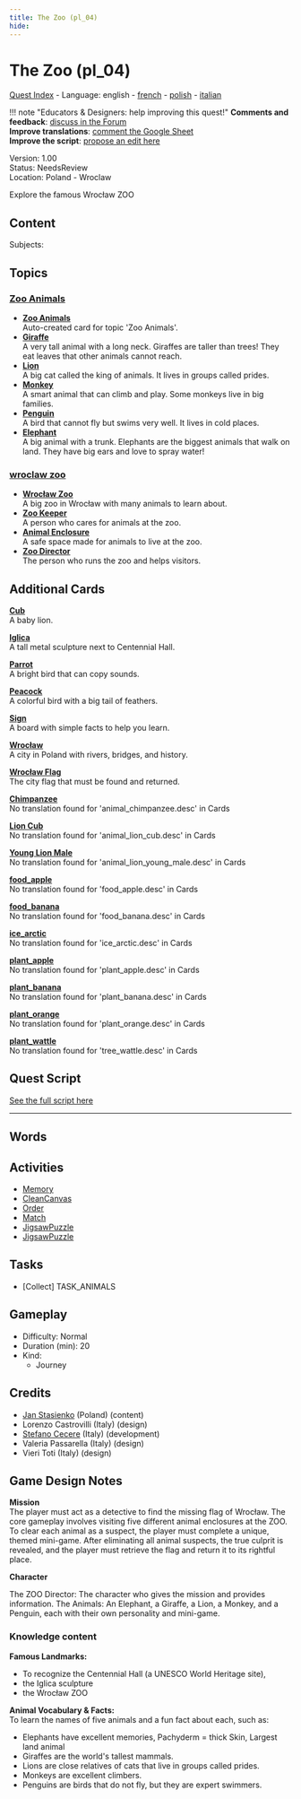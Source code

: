 ```yaml
---
title: The Zoo (pl_04)
hide:
---
```


# The Zoo (pl_04)
[Quest Index](./index.md) - Language: english - [french](./pl_04.fr.md) - [polish](./pl_04.pl.md) - [italian](./pl_04.it.md)

!!! note "Educators & Designers: help improving this quest!"
    **Comments and feedback**: [discuss in the Forum](https://antura.discourse.group/t/pl-04-the-zoo/35/1)  
    **Improve translations**: [comment the Google Sheet](https://docs.google.com/spreadsheets/d/1FPFOy8CHor5ArSg57xMuPAG7WM27-ecDOiU-OmtHgjw/edit?gid=819047762#gid=819047762)  
    **Improve the script**: [propose an edit here](https://github.com/vgwb/Antura/blob/main/Assets/_discover/_quests/PL_04%20Zoo/PL_04%20Zoo%20-%20Yarn%20Script.yarn)  

Version: 1.00  
Status: NeedsReview  
Location: Poland - Wroclaw

Explore the famous Wrocław ZOO

## Content
Subjects: 


## Topics
### [Zoo Animals](./../topics/index.md#zoo)

  - **[Zoo Animals](./../cards/index.md#zoo_animals)**  
    Auto-created card for topic 'Zoo Animals'.  
  - **[Giraffe](./../cards/index.md#animal_giraffe)**  
    A very tall animal with a long neck. Giraffes are taller than trees! They eat leaves that other animals cannot reach.  
  - **[Lion](./../cards/index.md#animal_lion)**  
    A big cat called the king of animals. It lives in groups called prides.  
  - **[Monkey](./../cards/index.md#animal_monkey)**  
    A smart animal that can climb and play. Some monkeys live in big families.  
  - **[Penguin](./../cards/index.md#animal_penguin)**  
    A bird that cannot fly but swims very well. It lives in cold places.  
  - **[Elephant](./../cards/index.md#animal_elephant)**  
    A big animal with a trunk. Elephants are the biggest animals that walk on land. They have big ears and love to spray water!  
### [wroclaw zoo](./../topics/index.md#wroclaw_zoo)

  - **[Wrocław Zoo](./../cards/index.md#wroclaw_zoo)**  
    A big zoo in Wrocław with many animals to learn about.  
  - **[Zoo Keeper](./../cards/index.md#zoo_keeper)**  
    A person who cares for animals at the zoo.  
  - **[Animal Enclosure](./../cards/index.md#animal_enclosure)**  
    A safe space made for animals to live at the zoo.  
  - **[Zoo Director](./../cards/index.md#zoo_director)**  
    The person who runs the zoo and helps visitors.  

## Additional Cards
**[Cub](./../cards/index.md#cub)**  
A baby lion.  

**[Iglica](./../cards/index.md#iglica)**  
A tall metal sculpture next to Centennial Hall.  

**[Parrot](./../cards/index.md#parrot)**  
A bright bird that can copy sounds.  

**[Peacock](./../cards/index.md#peacock)**  
A colorful bird with a big tail of feathers.  

**[Sign](./../cards/index.md#sign)**  
A board with simple facts to help you learn.  

**[Wrocław](./../cards/index.md#wroclaw)**  
A city in Poland with rivers, bridges, and history.  

**[Wrocław Flag](./../cards/index.md#wroclaw_flag)**  
The city flag that must be found and returned.  

**[Chimpanzee](./../cards/index.md#animal_chimpanzee)**  
No translation found for 'animal_chimpanzee.desc' in Cards  

**[Lion Cub](./../cards/index.md#animal_lion_cub)**  
No translation found for 'animal_lion_cub.desc' in Cards  

**[Young Lion Male](./../cards/index.md#animal_lion_young_male)**  
No translation found for 'animal_lion_young_male.desc' in Cards  

**[food_apple](./../cards/index.md#food_apple)**  
No translation found for 'food_apple.desc' in Cards  

**[food_banana](./../cards/index.md#food_banana)**  
No translation found for 'food_banana.desc' in Cards  

**[ice_arctic](./../cards/index.md#ice_arctic)**  
No translation found for 'ice_arctic.desc' in Cards  

**[plant_apple](./../cards/index.md#plant_apple)**  
No translation found for 'plant_apple.desc' in Cards  

**[plant_banana](./../cards/index.md#plant_banana)**  
No translation found for 'plant_banana.desc' in Cards  

**[plant_orange](./../cards/index.md#plant_orange)**  
No translation found for 'plant_orange.desc' in Cards  

**[plant_wattle](./../cards/index.md#tree_wattle)**  
No translation found for 'tree_wattle.desc' in Cards  

## Quest Script

[See the full script here](./pl_04-script.md)

---

## Words
## Activities
- [Memory](./../activities/index.md#Memory)
- [CleanCanvas](./../activities/index.md#CleanCanvas)
- [Order](./../activities/index.md#Order)
- [Match](./../activities/index.md#Match)
- [JigsawPuzzle](./../activities/index.md#JigsawPuzzle)
- [JigsawPuzzle](./../activities/index.md#JigsawPuzzle)

## Tasks
- [Collect] TASK_ANIMALS
## Gameplay
- Difficulty: Normal
- Duration (min): 20
- Kind:
  - Journey
## Credits
- [Jan Stasienko](mailto:jan.stasienko@dsw.edu.pl) (Poland) (content)
- Lorenzo Castrovilli (Italy) (design)
- [Stefano Cecere](https://stefanocecere.com) (Italy) (development)
- Valeria Passarella (Italy) (design)
- Vieri Toti (Italy) (design)

## Game Design Notes

**Mission**  
The player must act as a detective to find the missing flag of Wrocław. The core gameplay involves visiting five different animal enclosures at the ZOO. To clear each animal as a suspect, the player must complete a unique, themed mini-game. After eliminating all animal suspects, the true culprit is revealed, and the player must retrieve the flag and return it to its rightful place.

**Character**

The ZOO Director: The character who gives the mission and provides information.
The Animals: An Elephant, a Giraffe, a Lion, a Monkey, and a Penguin, each with their own personality and mini-game.

### Knowledge content
**Famous Landmarks:**   

- To recognize the Centennial Hall (a UNESCO World Heritage site), 
- the Iglica sculpture
- the Wrocław ZOO

**Animal Vocabulary & Facts:**  
To learn the names of five animals and a fun fact about each, such as:

- Elephants have excellent memories, Pachyderm = thick Skin, Largest land animal
- Giraffes are the world's tallest mammals.
- Lions are close relatives of cats that live in groups called prides.
- Monkeys are excellent climbers.
- Penguins are birds that do not fly, but they are expert swimmers.

